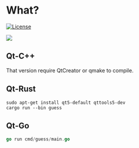# What?

[![License](https://img.shields.io/badge/License-GPL%20v3-blue.svg)](http://www.gnu.org/licenses/gpl-3.0)

![](screenshot.png)

## Qt-C++

That version require QtCreator or qmake to compile.

## Qt-Rust

```
sudo apt-get install qt5-default qttools5-dev
cargo run --bin guess
```

## Qt-Go

```go
go run cmd/guess/main.go
```
